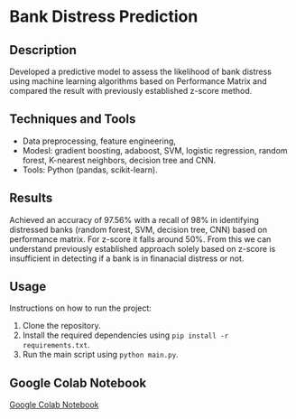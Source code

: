 # Bank Distress Prediction

## Description
Developed a predictive model to assess the likelihood of bank distress using machine learning algorithms based on Performance Matrix and compared the result with previously established z-score method.

## Techniques and Tools
- Data preprocessing, feature engineering,
- Modesl: gradient boosting, adaboost, SVM, logistic regression, random forest, K-nearest neighbors, decision tree and CNN.
- Tools: Python (pandas, scikit-learn).

## Results
Achieved an accuracy of 97.56% with a recall of 98% in identifying distressed banks (random forest, SVM, decision tree, CNN) based on performance matrix. For z-score it falls around 50%. From this we can understand previously established approach solely based on z-score is insufficient in detecting if a bank is in finanacial distress or not.

## Usage
Instructions on how to run the project:
1. Clone the repository.
2. Install the required dependencies using `pip install -r requirements.txt`.
3. Run the main script using `python main.py`.

## Google Colab Notebook
[Google Colab Notebook]([https://colab.research.google.com/your_colab_notebook_link](https://colab.research.google.com/drive/11Y7IiBt3fiE0obpdDUig-7l9zLYdYaQg?usp=sharing))
